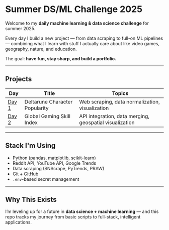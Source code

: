 # Summer DS/ML Challenge 2025

Welcome to my **daily machine learning & data science challenge** for summer 2025.

Every day I build a new project — from data scraping to full-on ML pipelines — combining what I learn with stuff I actually care about like video games, geography, nature, and education.

The goal: **have fun, stay sharp, and build a portfolio.**

---

## Projects

| Day | Title | Topics |
|-----|-------|--------|
| [Day 1](./day1_deltarune_popularity) | Deltarune Character Popularity | Web scraping, data normalization, visualization |
| [Day 2](./day2_gaming_world_stats) | Global Gaming Skill Index | API integration, data merging, geospatial visualization |

---

## Stack I'm Using

- Python (pandas, matplotlib, scikit-learn)
- Reddit API, YouTube API, Google Trends
- Data scraping (SNScrape, PyTrends, PRAW)
- Git + GitHub
- `.env`-based secret management

---

## Why This Exists

I’m leveling up for a future in **data science + machine learning** — and this repo tracks my journey from basic scripts to full-stack, intelligent applications.

